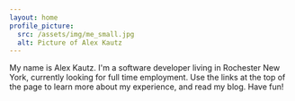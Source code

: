 ```yaml
---
layout: home
profile_picture:
  src: /assets/img/me_small.jpg
  alt: Picture of Alex Kautz
---
```


<p>
  My name is Alex Kautz.
  I'm a software developer living in Rochester New York, currently looking for full time employment.
  Use the links at the top of the page to learn more about my experience, and read my blog.
  Have fun!
</p>